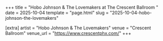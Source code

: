 +++
title = "Hobo Johnson & The Lovemakers at The Crescent Ballroom "
date = 2025-10-04
template = "page.html"
slug = "2025-10-04-hobo-johnson-the-lovemakers"

[extra]
artist = "Hobo Johnson & The Lovemakers"
venue = "Crescent Ballroom"
venue_url = "https://www.crescentphx.com/"
+++
